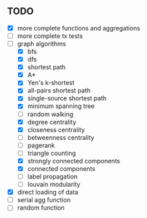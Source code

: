 ## TODO

* [x] more complete functions and aggregations
* [ ] more complete tx tests
* [ ] graph algorithms
  * [x] bfs
  * [x] dfs
  * [x] shortest path
  * [x] A*
  * [x] Yen's k-shortest
  * [x] all-pairs shortest path
  * [x] single-source shortest path
  * [x] minimum spanning tree
  * [ ] random walking
  * [x] degree centrality
  * [x] closeness centrality
  * [ ] betweenness centrality
  * [ ] pagerank
  * [ ] triangle counting
  * [x] strongly connected components
  * [x] connected components
  * [ ] label propagation
  * [ ] louvain modularity
* [x] direct loading of data
* [ ] serial agg function
* [ ] random function